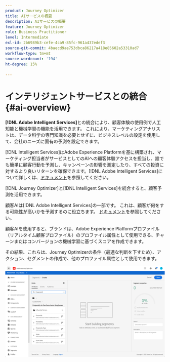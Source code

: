 ```yaml
---
product: Journey Optimizer
title: AIサービスの概要
description: AIサービスの概要
feature: Journey Optimizer
role: Business Practitioner
level: Intermediate
exl-id: 2b6989b3-cefe-4ca9-85fc-961a437edef3
source-git-commit: 4baecd9ae753dbca86217a418e85602a53310ad7
workflow-type: tm+mt
source-wordcount: '194'
ht-degree: 15%

---
```


# インテリジェントサービスとの統合 {#ai-overview}

**[!DNL Adobe Intelligent Services]**&#x200B;との統合により、顧客体験の使用例で人工知能と機械学習の機能を活用できます。 これにより、マーケティングアナリストは、データ科学の専門知識を必要とせずに、ビジネスレベルの設定を使用して、会社のニーズに固有の予測を設定できます。

[!DNL Intelligent Services]はAdobe Experience Platformを基に構築され、マーケティング担当者がサービスとしてのAIへの顧客体験アクセスを担当し、誰でも簡単に顧客行動を予測し、キャンペーンの影響を測定したり、すべての投資に対するより良いリターンを確保できます。[!DNL Adobe Intelligent Services]について詳しくは、[ドキュメント](https://experienceleague.adobe.com/docs/experience-platform/intelligent-services/home.html)を参照してください。

[!DNL Journey Optimizer]と[!DNL Intelligent Services]を統合すると、顧客予測を活用できます。

顧客AIは[!DNL Adobe Intelligent Services]の一部です。 これは、顧客が何をする可能性が高いかを予測するのに役立ちます。 [ドキュメント](https://experienceleague.adobe.com/docs/experience-platform/intelligent-services/customer-ai/overview.html)を参照してください。

顧客AIを使用すると、ブランドは、Adobe Experience Platformプロファイル（リアルタイム顧客プロファイル）のプロファイル属性として使用できる、チャーンまたはコンバージョンの機械学習に基づくスコアを作成できます。

その結果、これらは、Journey Optimizerの条件（最適な判断を下すため）、アクション、セグメントの作成で、他のプロファイル属性として使用できます。

![](../assets/customer-ai.png)

